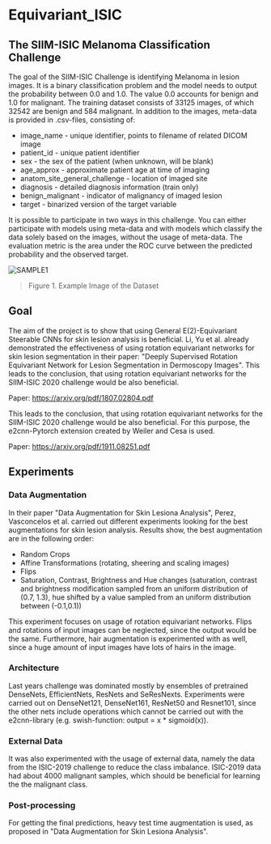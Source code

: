 # Equivariant_ISIC
## The SIIM-ISIC Melanoma Classification Challenge
The goal of the SIIM-ISIC Challenge is identifying Melanoma in lesion images. It is a binary classification problem and the model needs to output the probability between 0.0 and 1.0. The value 0.0 accounts for benign and 1.0 for malignant. The training dataset consists of 33125 images, of which 32542 are benign and 584 malignant. In addition to the images, meta-data is provided in .csv-files, consisting of:
* image_name - unique identifier, points to filename of related DICOM image
* patient_id - unique patient identifier
* sex - the sex of the patient (when unknown, will be blank)   
* age_approx - approximate patient age at time of imaging
* anatom_site_general_challenge - location of imaged site
* diagnosis - detailed diagnosis information (train only)
* benign_malignant - indicator of malignancy of imaged lesion
* target - binarized version of the target variable

It is possible to participate in two ways in this challenge. You can either participate with models using meta-data and with models which classify the data solely based on the images, without the usage of meta-data. The evaluation metric is the area under the ROC curve between the predicted probability and the observed target.

![SAMPLE1](./ReadmeFiles/DataStruct.png)
> Figure 1. Example Image of the Dataset

## Goal
The aim of the project is to show that using General E(2)-Equivariant Steerable CNNs for skin lesion analysis is beneficial. Li, Yu et al. already demonstrated the effectiveness of using rotation equivariant networks for skin lesion segmentation in their paper: "Deeply Supervised Rotation Equivariant Network for Lesion Segmentation in Dermoscopy Images". This leads to the conclusion, that using rotation equivariant networks for the SIIM-ISIC 2020 challenge would be also beneficial.

Paper: https://arxiv.org/pdf/1807.02804.pdf

This leads to the conclusion, that using rotation equivariant networks for the SIIM-ISIC 2020 challenge would be also beneficial. For this purpose, the e2cnn-Pytorch extension created by Weiler and Cesa is used.

Paper: https://arxiv.org/pdf/1911.08251.pdf

## Experiments
### Data Augmentation
In their paper "Data Augmentation for Skin Lesiona Analysis", Perez, Vasconcelos et al. carried out different experiments looking for the best augmentations for skin lesion analysis. Results show, the best augmentation are in the following order:
* Random Crops
* Affine Transformations (rotating, sheering and scaling images)
* Flips
* Saturation, Contrast, Brightness and Hue changes (saturation, contrast and brightness modification sampled from an uniform distribution of (0.7, 1.3), hue shifted by a value sampled from an uniform distribution between (-0.1,0.1))

This experiment focuses on usage of rotation equivariant networks. Flips and rotations of input images can be neglected, since the output would be the same. Furthermore, hair augmentation is experimented with as well, since a huge amount of input images have lots of hairs in the image.

### Architecture
Last years challenge was dominated mostly by ensembles of pretrained DenseNets, EfficientNets, ResNets and SeResNexts. Experiments were carried out on DenseNet121, DenseNet161, ResNet50 and Resnet101, since the other nets include operations which cannot be carried out with the e2cnn-library (e.g. swish-function: output = x * sigmoid(x)). 

### External Data
It was also experimented with the usage of external data, namely the data from the ISIC-2019 challenge to reduce the class imbalance. ISIC-2019 data had about 4000 malignant samples, which should be beneficial for learning the the malignant class.

### Post-processing
For getting the final predictions, heavy test time augmentation is used, as proposed in "Data Augmentation for Skin Lesiona Analysis".

